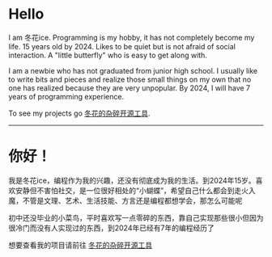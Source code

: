 # Hello
I am 冬花ice. Programming is my hobby, it has not completely become my life. 15 years old by 2024. Likes to be quiet but is not afraid of social interaction. A "little butterfly" who is easy to get along with.

I am a newbie who has not graduated from junior high school. I usually like to write bits and pieces and realize those small things on my own that no one has realized because they are very unpopular. By 2024, I will have 7 years of programming experience.

To see my projects go [冬花的杂碎开源工具](https://github.com/flowerinsnow-lights-opensource).

<hr />

# 你好！
我是冬花ice，编程作为我的兴趣，还没有彻底成为我的生活。到2024年15岁。喜欢安静但不害怕社交，是一位很好相处的“小蝴蝶”，希望自己什么都会到走火入魔，不管是文理、艺术、生活技能、方言还是编程都想学会，那怎么可能呢

初中还没毕业的小菜鸟，平时喜欢写一点零碎的东西，靠自己实现那些很小但因为很冷门而没有人实现过的东西，到2024年已经有7年的编程经历了

想要查看我的项目请前往 [冬花的杂碎开源工具](https://github.com/flowerinsnow-lights-opensource)
